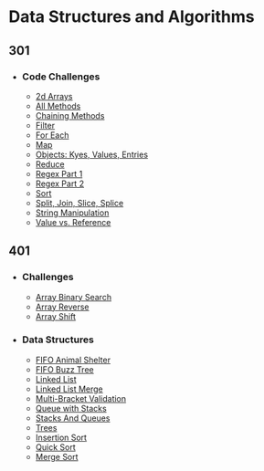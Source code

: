 # Data Structures and Algorithms

## 301
* ### Code Challenges
    * [2d Arrays](https://github.com/JCode1986/data-structures-and-algorithms/tree/master/code-challenges/challenge12)
    * [All Methods](https://github.com/JCode1986/data-structures-and-algorithms/tree/master/code-challenges/challenge14)
    * [Chaining Methods](https://github.com/JCode1986/data-structures-and-algorithms/tree/master/code-challenges/challenge10)
    * [Filter](https://github.com/JCode1986/data-structures-and-algorithms/tree/master/code-challenges/challenge8)
    * [For Each](https://github.com/JCode1986/data-structures-and-algorithms/tree/master/code-challenges/challenge1)
    * [Map](https://github.com/JCode1986/data-structures-and-algorithms/tree/master/code-challenges/challenge7)
    * [Objects: Kyes, Values, Entries](https://github.com/JCode1986/data-structures-and-algorithms/tree/master/code-challenges/challenge6)
    * [Reduce](https://github.com/JCode1986/data-structures-and-algorithms/tree/master/code-challenges/challenge9)
    * [Regex Part 1](https://github.com/JCode1986/data-structures-and-algorithms/tree/master/code-challenges/challenge4)
    * [Regex Part 2](https://github.com/JCode1986/data-structures-and-algorithms/tree/master/code-challenges/challenge11)
    * [Sort](https://github.com/JCode1986/data-structures-and-algorithms/tree/master/code-challenges/challenge3)
    * [Split, Join, Slice, Splice](https://github.com/JCode1986/data-structures-and-algorithms/tree/master/code-challenges/challenge5)
    * [String Manipulation]( https://github.com/JCode1986/data-structures-and-algorithms/tree/master/code-challenges/challenge13)
    * [Value vs. Reference](https://github.com/JCode1986/data-structures-and-algorithms/tree/master/code-challenges/challenge2)
   

## 401
* ### Challenges
   * [Array Binary Search](https://github.com/JCode1986/data-structures-and-algorithms/tree/master/challenges/arrayBinarySearch)
   * [Array Reverse](https://github.com/JCode1986/data-structures-and-algorithms/tree/master/challenges/arrayReverse)
   * [Array Shift](https://github.com/JCode1986/data-structures-and-algorithms/tree/master/challenges/arrayShift)
   
* ### Data Structures
   * [FIFO Animal Shelter](https://github.com/JCode1986/data-structures-and-algorithms/tree/master/Data-Structures/fifoAnimalShelter)
   * [FIFO Buzz Tree](https://github.com/JCode1986/data-structures-and-algorithms/tree/master/Data-Structures/fizzBuzzTree)
   * [Linked List](https://github.com/JCode1986/data-structures-and-algorithms/tree/master/Data-Structures/linkedList)
   * [Linked List Merge](https://github.com/JCode1986/data-structures-and-algorithms/tree/master/Data-Structures/linkedList)
   * [Multi-Bracket Validation](https://github.com/JCode1986/data-structures-and-algorithms/tree/master/Data-Structures/multiBracketValidation)
   * [Queue with Stacks](https://github.com/JCode1986/data-structures-and-algorithms/tree/master/Data-Structures/queueWithStacks)
   * [Stacks And Queues](https://github.com/JCode1986/data-structures-and-algorithms/tree/master/Data-Structures/stacksAndQueues)
   * [Trees](https://github.com/JCode1986/data-structures-and-algorithms/tree/master/Data-Structures/trees)
   * [Insertion Sort]()
   * [Quick Sort]()
   * [Merge Sort]()




